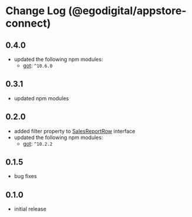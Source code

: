 # Change Log (@egodigital/appstore-connect)

## 0.4.0

* updated the following npm modules:
  * [got](https://npmjs.com/package/got): `^10.6.0`

## 0.3.1

* updated npm modules

## 0.2.0

* added filter property to [SalesReportRow](https://egodigital.github.io/appstore-connect/interfaces/_index_.salesreportrow.html) interface
* updated the following npm modules:
  * [got](https://npmjs.com/package/got): `^10.2.2`

## 0.1.5

* bug fixes

## 0.1.0

* initial release
